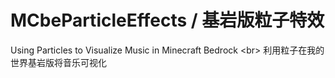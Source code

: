 # MCbeParticleEffects / 基岩版粒子特效
Using Particles to Visualize Music in Minecraft Bedrock <br\>
利用粒子在我的世界基岩版将音乐可视化
